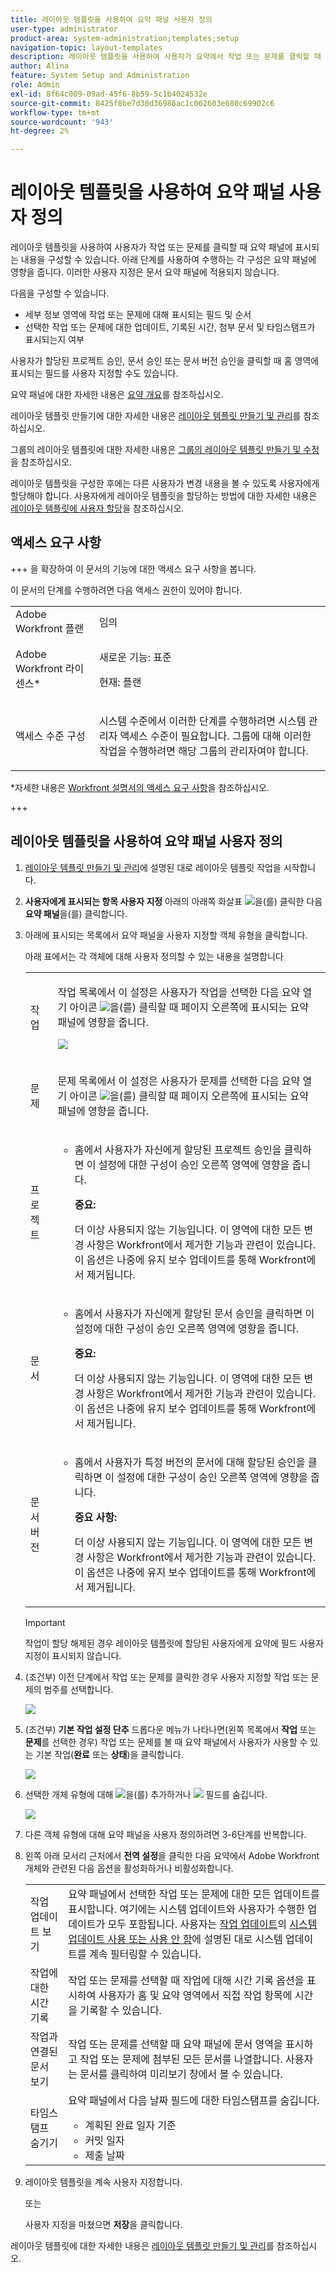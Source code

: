 ```yaml
---
title: 레이아웃 템플릿을 사용하여 요약 패널 사용자 정의
user-type: administrator
product-area: system-administration;templates;setup
navigation-topic: layout-templates
description: 레이아웃 템플릿을 사용하여 사용자가 요약에서 작업 또는 문제를 클릭할 때 표시되는 내용을 구성할 수 있습니다. 아래 단계를 사용하여 수행하는 각 구성은 요약 패널에 영향을 줍니다. 이러한 사용자 지정은 문서 요약 패널에 적용되지 않습니다.
author: Alina
feature: System Setup and Administration
role: Admin
exl-id: 8f64c009-09ad-45f6-8b59-5c1b4024532e
source-git-commit: 8425f8be7d30d36986ac1c062603e680c69902c6
workflow-type: tm+mt
source-wordcount: '943'
ht-degree: 2%

---
```


# 레이아웃 템플릿을 사용하여 요약 패널 사용자 정의

<!--Audited: 11/2024-->

<!--<span class="preview">The highlighted information on this page refers to functionality not yet generally available. It is available only in the Preview environment for all customers. After the monthly releases to Production, the same features are also available in the Production environment for customers who enabled fast releases. </span>   

<span class="preview">For information about fast releases, see [Enable or disable fast releases for your organization](/help/quicksilver/administration-and-setup/set-up-workfront/configure-system-defaults/enable-fast-release-process.md). </span>   -->


레이아웃 템플릿을 사용하여 사용자가 작업 또는 문제를 클릭할 때 요약 패널에 표시되는 내용을 구성할 수 있습니다. 아래 단계를 사용하여 수행하는 각 구성은 요약 패널에 영향을 줍니다. 이러한 사용자 지정은 문서 요약 패널에 적용되지 않습니다.

다음을 구성할 수 있습니다.

* 세부 정보 영역에 작업 또는 문제에 대해 표시되는 필드 및 순서
* 선택한 작업 또는 문제에 대한 업데이트, 기록된 시간, 첨부 문서 및 타임스탬프가 표시되는지 여부

사용자가 할당된 프로젝트 승인, 문서 승인 또는 문서 버전 승인을 클릭할 때 홈 영역에 표시되는 필드를 사용자 지정할 수도 있습니다.

요약 패널에 대한 자세한 내용은 [요약 개요](../../../workfront-basics/the-new-workfront-experience/summary-overview.md)를 참조하십시오.

레이아웃 템플릿 만들기에 대한 자세한 내용은 [레이아웃 템플릿 만들기 및 관리](../use-layout-templates/create-and-manage-layout-templates.md)를 참조하십시오.

그룹의 레이아웃 템플릿에 대한 자세한 내용은 [그룹의 레이아웃 템플릿 만들기 및 수정](../../../administration-and-setup/manage-groups/work-with-group-objects/create-and-modify-a-groups-layout-templates.md)을 참조하십시오.

레이아웃 템플릿을 구성한 후에는 다른 사용자가 변경 내용을 볼 수 있도록 사용자에게 할당해야 합니다. 사용자에게 레이아웃 템플릿을 할당하는 방법에 대한 자세한 내용은 [레이아웃 템플릿에 사용자 할당](../use-layout-templates/assign-users-to-layout-template.md)을 참조하십시오.

## 액세스 요구 사항

+++ 을 확장하여 이 문서의 기능에 대한 액세스 요구 사항을 봅니다.

이 문서의 단계를 수행하려면 다음 액세스 권한이 있어야 합니다.

<table style="table-layout:auto"> 
 <col> 
 <col> 
 <tbody> 
  <tr> 
   <td role="rowheader">Adobe Workfront 플랜</td> 
   <td>임의</td> 
  </tr> 
  <tr> 
   <td role="rowheader">Adobe Workfront 라이센스*</td> 
   <td><p>새로운 기능: 표준</p>
  <p> 현재: 플랜</p>
   </td> 
  </tr> 
  <tr> 
   <td role="rowheader">액세스 수준 구성</td> 
   <td> <p>시스템 수준에서 이러한 단계를 수행하려면 시스템 관리자 액세스 수준이 필요합니다.
그룹에 대해 이러한 작업을 수행하려면 해당 그룹의 관리자여야 합니다.</p> </td> 
  </tr> 
 </tbody> 
</table>

*자세한 내용은 [Workfront 설명서의 액세스 요구 사항](/help/quicksilver/administration-and-setup/add-users/access-levels-and-object-permissions/access-level-requirements-in-documentation.md)을 참조하십시오.

+++

## 레이아웃 템플릿을 사용하여 요약 패널 사용자 정의

1. [레이아웃 템플릿 만들기 및 관리](../../../administration-and-setup/customize-workfront/use-layout-templates/create-and-manage-layout-templates.md)에 설명된 대로 레이아웃 템플릿 작업을 시작합니다.

1. **사용자에게 표시되는 항목 사용자 지정** 아래의 아래쪽 화살표 ![](assets/dropdown-arrow.png)을(를) 클릭한 다음 **요약 패널**&#x200B;을(를) 클릭합니다.

1. 아래에 표시되는 목록에서 요약 패널을 사용자 지정할 객체 유형을 클릭합니다.

   아래 표에서는 각 객체에 대해 사용자 정의할 수 있는 내용을 설명합니다

   <table style="table-layout:auto"> 
    <col> 
    <col> 
    <tbody> 
     <tr> 
      <td role="rowheader">작업</td> 
      <td> <p>작업 목록에서 이 설정은 사용자가 작업을 선택한 다음 요약 열기 아이콘 <img src="assets/summary-panel-icon.png">을(를) 클릭할 때 페이지 오른쪽에 표시되는 요약 패널에 영향을 줍니다.</p>

   <p> <img src="assets/summary-details.jpg"> </p> </td> 
     </tr> 
     <tr> 
      <td role="rowheader">문제</td> 
      <td><p>문제 목록에서 이 설정은 사용자가 문제를 선택한 다음 요약 열기 아이콘 <img src="assets/summary-panel-icon.png">을(를) 클릭할 때 페이지 오른쪽에 표시되는 요약 패널에 영향을 줍니다.</p> </td> 
     </tr> 
     <tr> 
      <td role="rowheader">프로젝트</td> 
      <td><ul><li><p>홈에서 사용자가 자신에게 할당된 프로젝트 승인을 클릭하면 이 설정에 대한 구성이 승인 오른쪽 영역에 영향을 줍니다.</p>
      <p><b>중요:</b> </p><p>더 이상 사용되지 않는 기능입니다. 이 영역에 대한 모든 변경 사항은 Workfront에서 제거한 기능과 관련이 있습니다. 이 옵션은 나중에 유지 보수 업데이트를 통해 Workfront에서 제거됩니다.</p></li>
      </ul> 
      </td> 
     </tr> 
     <tr> 
      <td role="rowheader">문서</td> 
      <td>
     <ul><li><p>홈에서 사용자가 자신에게 할당된 문서 승인을 클릭하면 이 설정에 대한 구성이 승인 오른쪽 영역에 영향을 줍니다.</p>
      <p><b>중요:</b> </p><p> 더 이상 사용되지 않는 기능입니다. 이 영역에 대한 모든 변경 사항은 Workfront에서 제거한 기능과 관련이 있습니다. 이 옵션은 나중에 유지 보수 업데이트를 통해 Workfront에서 제거됩니다.</p></li>
      </ul>
      </td> 
     </tr> 
     <tr> 
      <td role="rowheader">문서 버전</td> 
      <td><ul><li><p>홈에서 사용자가 특정 버전의 문서에 대해 할당된 승인을 클릭하면 이 설정에 대한 구성이 승인 오른쪽 영역에 영향을 줍니다.</p>
      <p><p><b>중요 사항:</b></p> 더 이상 사용되지 않는 기능입니다. 이 영역에 대한 모든 변경 사항은 Workfront에서 제거한 기능과 관련이 있습니다. 이 옵션은 나중에 유지 보수 업데이트를 통해 Workfront에서 제거됩니다.</p></li>
      </ul>
      </td> 
     </tr> 
    </tbody> 
   </table>

   >[!IMPORTANT]
   >
   >작업이 할당 해제된 경우 레이아웃 템플릿에 할당된 사용자에게 요약에 필드 사용자 지정이 표시되지 않습니다.

1. (조건부) 이전 단계에서 작업 또는 문제를 클릭한 경우 사용자 지정할 작업 또는 문제의 범주를 선택합니다.

   ![](assets/choose-cat-cstmz-nwe-adobe-branding.png)

1. (조건부) **기본 작업 설정 단추** 드롭다운 메뉴가 나타나면(왼쪽 목록에서 **작업** 또는 **문제**&#x200B;를 선택한 경우) 작업 또는 문제를 볼 때 요약 패널에서 사용자가 사용할 수 있는 기본 작업(**완료** 또는 **상태**)을 클릭합니다.

   ![](assets/set-primary-action-button-dropdown-pdf-adobe-branding.png)

1. 선택한 개체 유형에 대해 ![](assets/add-item-plus-in-circle-blue.png)을(를) 추가하거나 ![](assets/close-or-hide---x.png) 필드를 숨깁니다.

   ![](assets/lt-home-add-hide-fields-adobe-branding.png)

1. 다른 객체 유형에 대해 요약 패널을 사용자 정의하려면 3-6단계를 반복합니다.
1. 왼쪽 아래 모서리 근처에서 **전역 설정**&#x200B;을 클릭한 다음 요약에서 Adobe Workfront 개체와 관련된 다음 옵션을 활성화하거나 비활성화합니다.

   <table style="table-layout:auto"> 
    <col> 
    <col> 
    <tbody> 
     <tr> 
      <td role="rowheader">작업 업데이트 보기</td> 
      <td>요약 패널에서 선택한 작업 또는 문제에 대한 모든 업데이트를 표시합니다. 여기에는 시스템 업데이트와 사용자가 수행한 업데이트가 모두 포함됩니다. 사용자는 <a href="../../../workfront-basics/updating-work-items-and-viewing-updates/update-work.md" class="MCXref xref">작업 업데이트</a>의 <a href="../../../workfront-basics/updating-work-items-and-viewing-updates/update-work.md#enable" class="MCXref xref">시스템 업데이트 사용 또는 사용 안 함</a>에 설명된 대로 시스템 업데이트를 계속 필터링할 수 있습니다.</td> 
     </tr> 
     <tr> 
      <td role="rowheader">작업에 대한 시간 기록</td> 
      <td>작업 또는 문제를 선택할 때 작업에 대해 시간 기록 옵션을 표시하여 사용자가 홈 및 요약 영역에서 직접 작업 항목에 시간을 기록할 수 있습니다.</td> 
     </tr> 
     <tr> 
      <td role="rowheader">작업과 연결된 문서 보기</td> 
      <td>작업 또는 문제를 선택할 때 요약 패널에 문서 영역을 표시하고 작업 또는 문제에 첨부된 모든 문서를 나열합니다. 사용자는 문서를 클릭하여 미리보기 창에서 볼 수 있습니다.</td> 
     </tr> 
     <tr> 
      <td role="rowheader">타임스탬프 숨기기</td> 
      <td>요약 패널에서 다음 날짜 필드에 대한 타임스탬프를 숨깁니다.
       <ul>
        <li>계획된 완료 일자 기준</li>
        <li>커밋 일자</li>
        <li>제출 날짜</li>
       </ul></td> 
     </tr> 
    </tbody> 
   </table>

1. 레이아웃 템플릿을 계속 사용자 지정합니다.

   또는

   사용자 지정을 마쳤으면 **저장**&#x200B;을 클릭합니다.

레이아웃 템플릿에 대한 자세한 내용은 [레이아웃 템플릿 만들기 및 관리](../../../administration-and-setup/customize-workfront/use-layout-templates/create-and-manage-layout-templates.md)를 참조하십시오.
